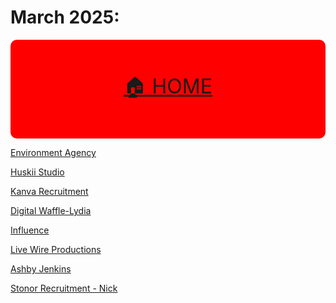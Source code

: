 # March 2025:


<!-- MENU: -->
<div align="center" style="background-color: red;padding:20px 0;font-size:2rem;border-radius: 10px;">

<a href="../README.md">🏠 HOME</a>

</div>

[Environment Agency](https://lucy-de-rojas.github.io/emails/emails/March2025/EnvironmentalAgency/thankYou.html)


[Huskii Studio](https://lucy-de-rojas.github.io/emails/emails/March2025/HuskiiStudio/index.html)


[Kanva Recruitment](https://lucy-de-rojas.github.io/emails/emails/March2025/KanvaRecr/index.html)



[Digital Waffle-Lydia](https://lucy-de-rojas.github.io/emails/emails/March2025/DigitalWaffle/lydia.html)


[Influence](https://lucy-de-rojas.github.io/emails/emails/March2025/Influence/index.html)


[Live Wire Productions](https://lucy-de-rojas.github.io/emails/emails/March2025/LiveWire/index.html)



[Ashby Jenkins](https://lucy-de-rojas.github.io/emails/emails/March2025/AshbyJenkins/index.html)


[Stonor Recruitment - Nick](https://lucy-de-rojas.github.io/emails/emails/March2025/StonorRecruitment/index.html)




